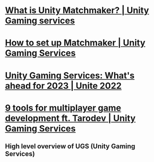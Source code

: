 # [What is Unity Matchmaker? | Unity Gaming services](https://www.youtube.com/watch?v=J7CQcCxuz-M&list=LL6MKUgGZ9Q8c2Ff7GnoRoqA)

# [How to set up Matchmaker | Unity Gaming Services](https://www.youtube.com/watch?v=flv61p_HYG8&list=LL6MKUgGZ9Q8c2Ff7GnoRoqA)

# [Unity Gaming Services: What's ahead for 2023 | Unite 2022](https://www.youtube.com/watch?v=W9yrqWrgzoI&list=LL6MKUgGZ9Q8c2Ff7GnoRoqA)

# [9 tools for multiplayer game development ft. Tarodev | Unity Gaming Services](https://www.youtube.com/watch?v=_LJKIwmOyJA&list=LL6MKUgGZ9Q8c2Ff7GnoRoqA)
## High level overview of UGS (Unity Gaming Services)

